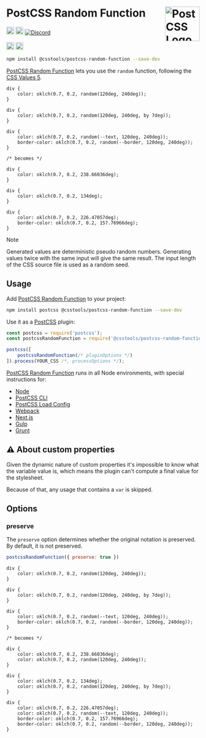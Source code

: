 # PostCSS Random Function [<img src="https://postcss.github.io/postcss/logo.svg" alt="PostCSS Logo" width="90" height="90" align="right">][PostCSS]

[<img alt="npm version" src="https://img.shields.io/npm/v/@csstools/postcss-random-function.svg" height="20">][npm-url] [<img alt="Build Status" src="https://github.com/csstools/postcss-plugins/workflows/test/badge.svg" height="20">][cli-url] [<img alt="Discord" src="https://shields.io/badge/Discord-5865F2?logo=discord&logoColor=white">][discord]<br><br>[<img alt="Baseline Status" src="https://cssdb.org/images/badges-baseline/random-function.svg" height="20">][css-url] [<img alt="CSS Standard Status" src="https://cssdb.org/images/badges/random-function.svg" height="20">][css-url] 

```bash
npm install @csstools/postcss-random-function --save-dev
```

[PostCSS Random Function] lets you use the `random` function, following the [CSS Values 5].

```pcss
div {
	color: oklch(0.7, 0.2, random(120deg, 240deg));
}

div {
	color: oklch(0.7, 0.2, random(120deg, 240deg, by 7deg));
}

div {
	color: oklch(0.7, 0.2, random(--text, 120deg, 240deg));
	border-color: oklch(0.7, 0.2, random(--border, 120deg, 240deg));
}

/* becomes */

div {
	color: oklch(0.7, 0.2, 238.66036deg);
}

div {
	color: oklch(0.7, 0.2, 134deg);
}

div {
	color: oklch(0.7, 0.2, 226.47057deg);
	border-color: oklch(0.7, 0.2, 157.76966deg);
}
```

> [!NOTE]
> Generated values are deterministic pseudo random numbers.
> Generating values twice with the same input will give the same result.
> The input length of the CSS source file is used as a random seed.

## Usage

Add [PostCSS Random Function] to your project:

```bash
npm install postcss @csstools/postcss-random-function --save-dev
```

Use it as a [PostCSS] plugin:

```js
const postcss = require('postcss');
const postcssRandomFunction = require('@csstools/postcss-random-function');

postcss([
	postcssRandomFunction(/* pluginOptions */)
]).process(YOUR_CSS /*, processOptions */);
```

[PostCSS Random Function] runs in all Node environments, with special
instructions for:

- [Node](INSTALL.md#node)
- [PostCSS CLI](INSTALL.md#postcss-cli)
- [PostCSS Load Config](INSTALL.md#postcss-load-config)
- [Webpack](INSTALL.md#webpack)
- [Next.js](INSTALL.md#nextjs)
- [Gulp](INSTALL.md#gulp)
- [Grunt](INSTALL.md#grunt)

## ⚠️ About custom properties

Given the dynamic nature of custom properties it's impossible to know what the variable value is, which means the plugin can't compute a final value for the stylesheet. 

Because of that, any usage that contains a `var` is skipped.

## Options

### preserve

The `preserve` option determines whether the original notation
is preserved. By default, it is not preserved.

```js
postcssRandomFunction({ preserve: true })
```

```pcss
div {
	color: oklch(0.7, 0.2, random(120deg, 240deg));
}

div {
	color: oklch(0.7, 0.2, random(120deg, 240deg, by 7deg));
}

div {
	color: oklch(0.7, 0.2, random(--text, 120deg, 240deg));
	border-color: oklch(0.7, 0.2, random(--border, 120deg, 240deg));
}

/* becomes */

div {
	color: oklch(0.7, 0.2, 238.66036deg);
	color: oklch(0.7, 0.2, random(120deg, 240deg));
}

div {
	color: oklch(0.7, 0.2, 134deg);
	color: oklch(0.7, 0.2, random(120deg, 240deg, by 7deg));
}

div {
	color: oklch(0.7, 0.2, 226.47057deg);
	color: oklch(0.7, 0.2, random(--text, 120deg, 240deg));
	border-color: oklch(0.7, 0.2, 157.76966deg);
	border-color: oklch(0.7, 0.2, random(--border, 120deg, 240deg));
}
```

[cli-url]: https://github.com/csstools/postcss-plugins/actions/workflows/test.yml?query=workflow/test
[css-url]: https://cssdb.org/#random-function
[discord]: https://discord.gg/bUadyRwkJS
[npm-url]: https://www.npmjs.com/package/@csstools/postcss-random-function

[PostCSS]: https://github.com/postcss/postcss
[PostCSS Random Function]: https://github.com/csstools/postcss-plugins/tree/main/plugins/postcss-random-function
[CSS Values 5]: https://drafts.csswg.org/css-values-5/#random
